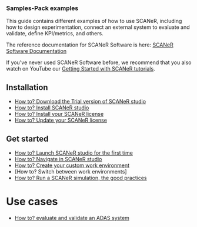 ### Samples-Pack examples

This guide contains different examples of how to use SCANeR, including how to design experimentation, connect an external system to evaluate and validate, define KPI/metrics, and others.

The reference documentation for SCANeR Software is here: [SCANeR Software Documentation](https://www.avsimulation.com/)

If you've never used SCANeR Software before, we recommend that you also watch on YouTube our [Getting Started with SCANeR tutorials](https://www.youtube.com/watch?v=joE1Fi09eEY&list=PLkaKWDRLGrSacxV-4e-EmGLGHbr-w09_5).

## Installation

* [How to? Download the Trial version of SCANeR studio](./Pages/HT_Download_Trial_SCANeR/HT_Install_Trial_SCANeR.md)
* [How to? Install SCANeR studio](./Pages/HT_Install_SCANeR_studio/HT_Install_SCANeR_studio.md)
* [How to? Install your SCANeR license](./Pages/HT_Install_SCANeR_license/Install_SCANeR_license.md)
* [How to? Update your SCANeR license](./Pages/HT_Update_SCANeR_license/Update_SCANeR_license.md)

## Get started

* [How to? Launch SCANeR studio for the first time](./Pages/HT_FirstLaunch/HT_FirstLaunch.md)
* [How to? Navigate in SCANeR studio](./Pages/HT_Navigate/HT_Navigate.md)
* [How to? Create your custom work environment](./Pages/HT_Create_custom_work_environment/HT_Create_A_New_Workspace.md)
* [How to? Switch between work environments]
* [How to? Run a SCANeR simulation, the good practices](./Pages/HT_Run_a_simulation_good_practices/HT_Run_a_simulation_good_practices.md)

# Use cases

* [How to? evaluate and validate an ADAS system](./Pages/HT_ADAS/HT_ADAS_index.md)
